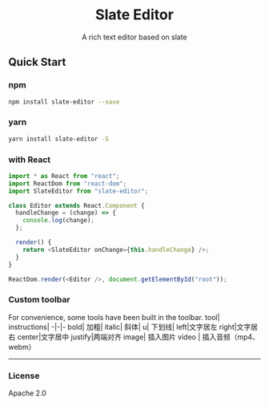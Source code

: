 <h1 align="center">Slate Editor</h1>
<div align="center">A rich text editor based on slate </div>

## Quick Start

### npm

```bash
npm install slate-editor --save
```

### yarn

```bash
yarn install slate-editor -S
```

### with React

```javascript
import * as React from "react";
import ReactDom from "react-dom";
import SlateEditor from "slate-editor";

class Editor extends React.Component {
  handleChange = (change) => {
    console.log(change);
  };

  render() {
    return <SlateEditor onChange={this.handleChange} />;
  }
}

ReactDom.render(<Editor />, document.getElementById("root"));
```

### Custom toolbar

For convenience, some tools have been built in the toolbar.
tool| instructions|
-|-|-
bold| 加粗|
italic| 斜体|
u| 下划线|
left|文字居左
right|文字居右
center|文字居中
justify|两端对齐
image| 插入图片
video | 插入音频（mp4、webm）

---

### License

Apache 2.0
